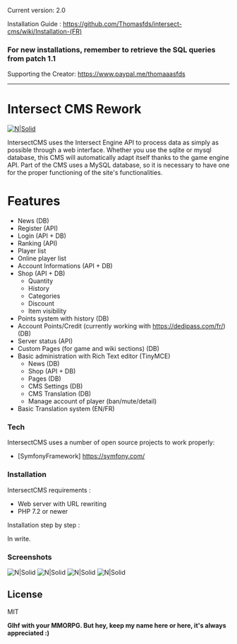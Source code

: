 Current version: 2.0

Installation Guide :
https://github.com/Thomasfds/intersect-cms/wiki/Installation-(FR)

### For new installations, remember to retrieve the SQL queries from patch 1.1

Supporting the Creator: https://www.paypal.me/thomaaasfds

 -------------------------
 
# Intersect CMS Rework

[![N|Solid](https://s3.us-east-2.amazonaws.com/ascensiongamedev/filehost/a4727b61d3221e25d4960d124f383986.png)](https://www.freemmorpgmaker.com/)

IntersectCMS uses the Intersect Engine API to process data as simply as possible through a web interface. Whether you use the sqlite or mysql database, this CMS will automatically adapt itself thanks to the game engine API. Part of the CMS uses a MySQL database, so it is necessary to have one for the proper functioning of the site's functionalities.

# Features

- News (DB)
- Register (API)
- Login (API + DB)
- Ranking (API)
- Player list
- Online player list
- Account Informations (API + DB)
- Shop (API + DB)
    - Quantity
    - History
    - Categories 
    - Discount
    - Item visibility
- Points system with history (DB)
- Account Points/Credit (currently working with https://dedipass.com/fr/) (DB)
- Server status (API)
- Custom Pages (for game and wiki sections) (DB)
- Basic administration with Rich Text editor (TinyMCE)
    - News (DB)
    - Shop (API + DB)
    - Pages (DB)
    - CMS Settings (DB)
    - CMS Translation (DB)
    - Manage account of player (ban/mute/detail)
- Basic Translation system (EN/FR)


### Tech

IntersectCMS uses a number of open source projects to work properly:

* [SymfonyFramework] https://symfony.com/


### Installation

IntersectCMS requirements :

- Web server with URL rewriting
- PHP 7.2 or newer

Installation step by step :

In write.

### Screenshots

![N|Solid](https://i.postimg.cc/sX55nFyD/1.png)
![N|Solid](https://i.postimg.cc/Xq8dbwpR/2.png)
![N|Solid](https://i.postimg.cc/Y0kYZXqN/3.png)
![N|Solid](https://i.postimg.cc/6qY2StPw/4.png)

License
----

MIT


**Glhf with your MMORPG. But hey, keep my name here or here, it's always appreciated :)**
